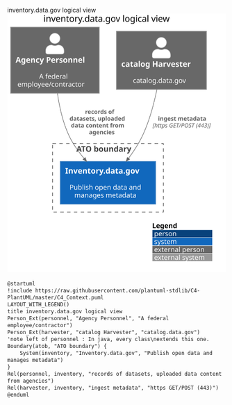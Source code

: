 inventory.data.gov logical view
![inventory.data.gov logical view](../out/apps/inventory.logical/inventory.data.gov%20logical%20view.svg)
```plantuml
@startuml
!include https://raw.githubusercontent.com/plantuml-stdlib/C4-PlantUML/master/C4_Context.puml
LAYOUT_WITH_LEGEND()
title inventory.data.gov logical view
Person_Ext(personnel, "Agency Personnel", "A federal employee/contractor")
Person_Ext(harvester, "catalog Harvester", "catalog.data.gov")
'note left of personnel : In java, every class\nextends this one.
Boundary(atob, "ATO boundary") {
    System(inventory, "Inventory.data.gov", "Publish open data and manages metadata")
}
Rel(personnel, inventory, "records of datasets, uploaded data content from agencies")
Rel(harvester, inventory, "ingest metadata", "https GET/POST (443)")
@enduml
```
